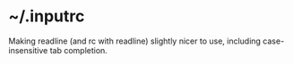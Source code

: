 # ~/.inputrc

Making readline (and rc with readline) slightly nicer to use, including case-insensitive tab completion.
